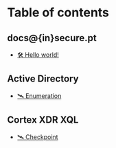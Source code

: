 # Table of contents

## docs@{in}secure.pt

* [🛠 Hello world!](README.md)

## Active Directory

* [🛰 Enumeration](<Active Directory/enumeration.md>)


## Cortex XDR XQL 
* [🛰 Checkpoint](./CortexXDR/checkpoint.md)

